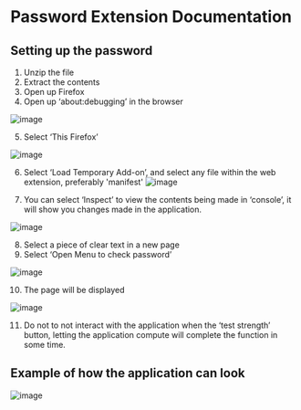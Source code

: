 # Password Extension Documentation
## Setting up the password
1.	Unzip the file
2.	Extract the contents
3.	Open up Firefox
4.	Open up ‘about:debugging’ in the browser

![image](https://github.com/user-attachments/assets/3a2a99bd-c8bf-4bcc-8e2e-b82e4a7dba32)

5. Select ‘This Firefox’

![image](https://github.com/user-attachments/assets/0a771c81-482d-4df4-a8e4-8b9083d7c9c5)

6. Select ‘Load Temporary Add-on’, and select any file within the web extension, preferably 'manifest'
![image](https://github.com/user-attachments/assets/cec16d89-6cbe-4ab2-86de-106504d16ca1)

7. You can select ‘Inspect’ to view the contents being made in ‘console’, it will show you changes made in the application.

![image](https://github.com/user-attachments/assets/87acaddc-cb38-4ef6-8771-62e1d157f567)

8. Select a piece of clear text in a new page
9. Select ‘Open Menu to check password’

![image](https://github.com/user-attachments/assets/e00e942f-78ff-4f76-b747-d2337fed66ad)

10. The page will be displayed

![image](https://github.com/user-attachments/assets/9ffd5976-2be1-442a-a8f4-e2ce05b14491)

11. Do not to not interact with the application when the ‘test strength’ button, letting the application compute will complete the function in some time.

## Example of how the application can look
![image](https://github.com/user-attachments/assets/7246f25c-43b7-45de-a426-7cfafff7632d)
